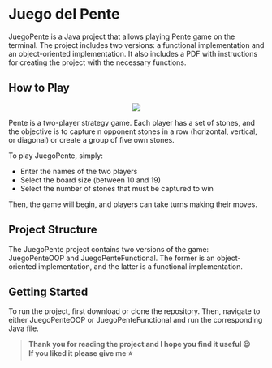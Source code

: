 # Juego del Pente
JuegoPente is a Java project that allows playing Pente game on the terminal. 
The project includes two versions: a functional implementation and an object-oriented implementation. It also includes a PDF with instructions for creating the project with the necessary functions.

## How to Play
<p align="center">
<img src="https://upload.wikimedia.org/wikipedia/commons/thumb/b/b1/Sample_Pente_Game_.jpg/640px-Sample_Pente_Game_.jpg"/>
<p/>
Pente is a two-player strategy game. Each player has a set of stones, and the objective is to capture n opponent stones in a row (horizontal, vertical, or diagonal) or create a group of five own stones.

To play JuegoPente, simply:
 - Enter the names of the two players
 - Select the board size (between 10 and 19)
 - Select the number of stones that must be captured to win

Then, the game will begin, and players can take turns making their moves.

## Project Structure
The JuegoPente project contains two versions of the game: JuegoPenteOOP and JuegoPenteFunctional. The former is an object-oriented implementation, and the latter is a functional implementation.

## Getting Started

To run the project, first download or clone the repository. Then, navigate to either JuegoPenteOOP or JuegoPenteFunctional and run the corresponding Java file.

> **Thank you for reading the project and I hope you find it useful 😉 <br>
> If you liked it please give me ⭐️**
